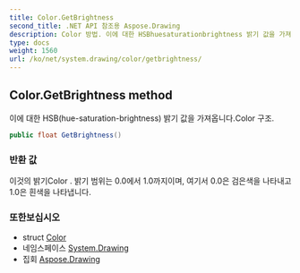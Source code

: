 ```yaml
---
title: Color.GetBrightness
second_title: .NET API 참조용 Aspose.Drawing
description: Color 방법. 이에 대한 HSBhuesaturationbrightness 밝기 값을 가져옵니다.Color 구조.
type: docs
weight: 1560
url: /ko/net/system.drawing/color/getbrightness/
---
```

## Color.GetBrightness method

이에 대한 HSB(hue-saturation-brightness) 밝기 값을 가져옵니다.Color 구조.

```csharp
public float GetBrightness()
```

### 반환 값

이것의 밝기Color . 밝기 범위는 0.0에서 1.0까지이며, 여기서 0.0은 검은색을 나타내고 1.0은 흰색을 나타냅니다.

### 또한보십시오

* struct [Color](../)
* 네임스페이스 [System.Drawing](../../color/)
* 집회 [Aspose.Drawing](../../../)



